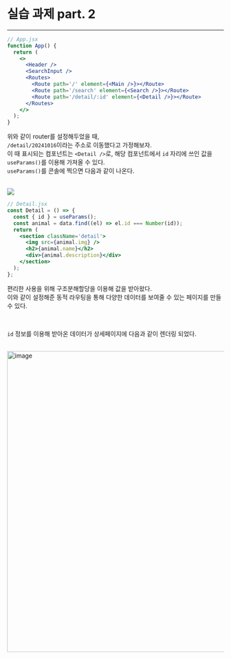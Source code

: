 # 실습 과제 part. 2

---

```jsx
// App.jsx
function App() {
  return (
    <>
      <Header />
      <SearchInput />
      <Routes>
        <Route path='/' element={<Main />}></Route>
        <Route path='/search' element={<Search />}></Route>
        <Route path='/detail/:id' element={<Detail />}></Route>
      </Routes>
    </>
  );
}
```

위와 같이 router를 설정해두었을 때,  
`/detail/20241016`이라는 주소로 이동했다고 가정해보자.  
이 때 표시되는 컴포넌트는 `<Detail />`로,
해당 컴포넌트에서 `id` 자리에 쓰인 값을 `useParams()`를 이용해 가져올 수 있다.  
`useParams()`를 콘솔에 찍으면 다음과 같이 나온다.

<br>

<img src='https://gist.github.com/user-attachments/assets/cc34c070-48d5-40f9-a454-35d2ab3af1b1'>

<br>

```jsx
// Detail.jsx
const Detail = () => {
  const { id } = useParams();
  const animal = data.find((el) => el.id === Number(id));
  return (
    <section className='detail'>
      <img src={animal.img} />
      <h2>{animal.name}</h2>
      <div>{animal.description}</div>
    </section>
  );
};
```

편리한 사용을 위해 구조분해할당을 이용해 값을 받아왔다.  
이와 같이 설정해준 동적 라우팅을 통해 다양한 데이터를 보여줄 수 있는 페이지를 만들 수 있다.

<br>

`id` 정보를 이용해 받아온 데이터가 상세페이지에 다음과 같이 렌더링 되었다.

<br>

<img width="700" alt="image" src="https://gist.github.com/user-attachments/assets/fc15d8a8-5bb1-4c33-9953-5beaca51bdc3">
